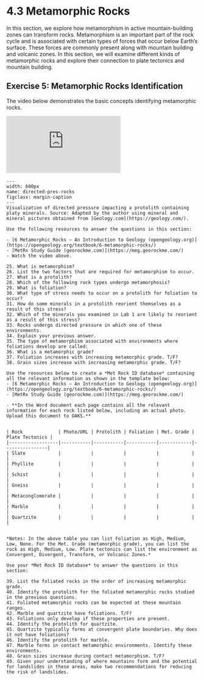 # 4.3 Metamorphic Rocks

In this section, we explore how metamorphism in active mountain-building zones can transform rocks. Metamorphism is an important part of the rock cycle and is associated with certain types of forces that occur below Earth’s surface. These forces are commonly present along with mountain building and volcanic zones. In this section, we will examine different kinds of metamorphic rocks and explore their connection to plate tectonics and mountain building.


## Exercise 5: Metamorphic Rocks Identification

The video below demonstrates the basic concepts identifying metamorphic rocks.

<div class="container">
<iframe src="https://www.youtube.com/embed/Ncr-46YX-N0"
frameborder="0" allowfullscreen class="video"></iframe>
</div>

```{figure} assets/Directed-Pressure-Rocks.png
---
width: 600px
name: directed-pres-rocks
figclass: margin-caption
---
Visualization of directed pressure impacting a protolith containing platy minerals. Source: Adapted by the author using mineral and mineral pictures obtained from [Geology.com](https://geology.com/).
```


```{admonition} Metamorphic Rocks
Use the following resources to answer the questions in this section:

- [6 Metamorphic Rocks – An Introduction to Geology (opengeology.org)](https://opengeology.org/textbook/6-metamorphic-rocks/)
- [MetRx Study Guide (georockme.com)](https://meg.georockme.com/)
- Watch the video above.

25. What is metamorphism?
26. List the two factors that are required for metamorphism to occur.
27. What is a protolith?
28. Which of the following rock types undergo metamorphosis?
29. What is foliation?
30. What type of stress needs to occur on a protolith for foliation to occur?
31. How do some minerals in a protolith reorient themselves as a result of this stress?
32. Which of the minerals you examined in Lab 1 are likely to reorient as a result of this stress?
33. Rocks undergo directed pressure in which one of these environments.
34. Explain your previous answer.
35. The type of metamorphism associated with environments where foliations develop are called:
36. What is a metamorphic grade?
37. Foliation increases with increasing metamorphic grade. T/F?
38. Grain sizes increase with increasing metamorphic grade. T/F?
```


```{admonition} Metamorphic Rock ID
Use the resources below to create a *Met Rock ID database* containing all the relevant information as shown in the template below:
- [6 Metamorphic Rocks – An Introduction to Geology (opengeology.org)](https://opengeology.org/textbook/6-metamorphic-rocks/)
- [MetRx Study Guide (georockme.com)](https://meg.georockme.com/)

- **In the Word document each page contains all the relevant information for each rock listed below, including an actual photo.  Upload this document to OAKS.**


| Rock             | Photo/URL | Protolith | Foliation | Met. Grade | Plate Tectonics |
|------------------|-----------|-----------|-----------|------------|----------------|
| Slate            |           |           |           |            |                |
| Phyllite         |           |           |           |            |                |
| Schist           |           |           |           |            |                |
| Gneiss           |           |           |           |            |                |
| Metaconglomerate |           |           |           |            |                |
| Marble           |           |           |           |            |                |
| Quartzite        |           |           |           |            |           | 


*Notes: In the above table you can list Foliation as High, Medium, Low, None. For the Met. Grade (metamorphic grade), you can list the rock as High, Medium, Low. Plate tectonics can list the environment as Convergent, Divergent, Transform, or Volcanic Zones.*

```


```{admonition} Metamorphic Rock Properties and Identification
Use your *Met Rock ID database* to answer the questions in this section:

39. List the foliated rocks in the order of increasing metamorphic grade.
40. Identify the protolith for the foliated metamorphic rocks studied in the previous questions.
41. Foliated metamorphic rocks can be expected at these mountain ranges.
42. Marble and quartzite have foliations. T/F?
43. Foliations only develop if these properties are present.
44. Identify the protolith for quartzite.
45. Quartzite typically forms at convergent plate boundaries. Why does it not have foliations?
46. Identify the protolith for marble.
47. Marble forms in contact metamorphic environments. Identify these environments.
48. Grain sizes increase during contact metamorphism. T/F?
49. Given your understanding of where mountains form and the potential for landslides in these areas, make two recommendations for reducing the risk of landslides.
```


